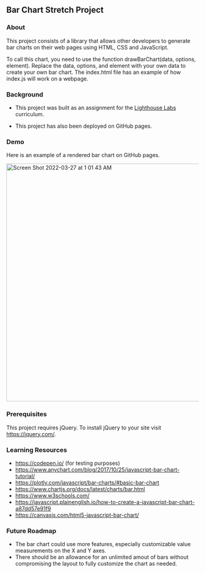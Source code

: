 ## Bar Chart Stretch Project


### About

This project consists of a library that allows other developers to generate bar charts on their web pages using HTML, CSS and JavaScript. 

To call this chart, you need to use the function drawBarChart(data, options, element). Replace the data, options, and element with your own data to create your own bar chart. The index.html file has an example of how index.js will work on a webpage.


### Background

- This project was built as an assignment for the [Lighthouse Labs](https://lighthouselabs.ca/) curriculum.

- This project has also been deployed on GitHub pages.


### Demo

Here is an example of a rendered bar chart on GitHub pages.

<img width="623" alt="Screen Shot 2022-03-27 at 1 01 43 AM" src="https://user-images.githubusercontent.com/60591525/160267495-473071a2-9a4f-47a3-8041-a2e9af25089b.png">


### Prerequisites

This project requires jQuery. To install jQuery to your site visit https://jquery.com/.


### Learning Resources

- https://codepen.io/ (for testing purposes)
- https://www.anychart.com/blog/2017/10/25/javascript-bar-chart-tutorial/
- https://plotly.com/javascript/bar-charts/#basic-bar-chart
- https://www.chartjs.org/docs/latest/charts/bar.html
- https://www.w3schools.com/
- https://javascript.plainenglish.io/how-to-create-a-javascript-bar-chart-a87dd57e91f9
- https://canvasjs.com/html5-javascript-bar-chart/


### Future Roadmap

- The bar chart could use more features, especially customizable value measurements on the X and Y axes.
- There should be an allowance for an unlimited amout of bars without compromising the layout to fully customize the chart as needed. 
